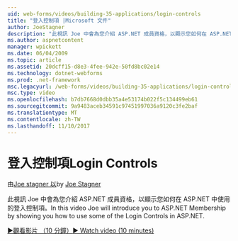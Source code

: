 ```yaml
---
uid: web-forms/videos/building-35-applications/login-controls
title: "登入控制項 |Microsoft 文件"
author: JoeStagner
description: "此視訊 Joe 中會為您介紹 ASP.NET 成員資格，以顯示您如何在 ASP.NET 中使用的登入控制項。"
ms.author: aspnetcontent
manager: wpickett
ms.date: 06/04/2009
ms.topic: article
ms.assetid: 20dcff15-d8e3-4fee-942e-50fd8bc02e14
ms.technology: dotnet-webforms
ms.prod: .net-framework
msc.legacyurl: /web-forms/videos/building-35-applications/login-controls
msc.type: video
ms.openlocfilehash: b7db7668d0dbb35a4e53174b022f5c134499eb61
ms.sourcegitcommit: 9a9483aceb34591c97451997036a9120c3fe2baf
ms.translationtype: MT
ms.contentlocale: zh-TW
ms.lasthandoff: 11/10/2017
---
```

<a name="login-controls"></a><span data-ttu-id="801d6-103">登入控制項</span><span class="sxs-lookup"><span data-stu-id="801d6-103">Login Controls</span></span>
====================
<span data-ttu-id="801d6-104">由[Joe stagner 以](https://github.com/JoeStagner)</span><span class="sxs-lookup"><span data-stu-id="801d6-104">by [Joe Stagner](https://github.com/JoeStagner)</span></span>

<span data-ttu-id="801d6-105">此視訊 Joe 中會為您介紹 ASP.NET 成員資格，以顯示您如何在 ASP.NET 中使用的登入控制項。</span><span class="sxs-lookup"><span data-stu-id="801d6-105">In this video Joe will introduce you to ASP.NET Membership by showing you how to use some of the Login Controls in ASP.NET.</span></span>

[<span data-ttu-id="801d6-106">&#9654;觀看影片 （10 分鐘）</span><span class="sxs-lookup"><span data-stu-id="801d6-106">&#9654; Watch video (10 minutes)</span></span>](https://channel9.msdn.com/Blogs/ASP-NET-Site-Videos/login-controls)
